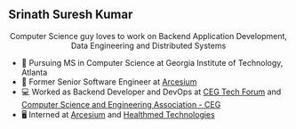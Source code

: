 ## Srinath Suresh Kumar

<div align="center">
    Computer Science guy loves to work on Backend Application Development, Data Engineering and Distributed Systems
</div>

- 🏫 Pursuing MS in Computer Science at Georgia Institute of Technology, Atlanta
- 💼 Former Senior Software Engineer at [Arcesium](https://www.arcesium.com)
- 💻 Worked as Backend Developer and DevOps at [CEG Tech Forum](https://cegtechforum.in) and [Computer Science and Engineering Association - CEG](https://cseaceg.org.in)
- 🖥️ Interned at [Arcesium](https://www.arcesium.com) and [Healthmed Technologies](https://healthmedtechnologies.com)
<!--
**infinite-void/infinite-void** is a ✨ _special_ ✨ repository because its `README.md` (this file) appears on your GitHub profile.

Here are some ideas to get you started:

- 🔭 I’m currently working on ...
- 🌱 I’m currently learning ...
- 👯 I’m looking to collaborate on ...
- 🤔 I’m looking for help with ...
- 💬 Ask me about ...
- 📫 How to reach me: ...
- 😄 Pronouns: ...
- ⚡ Fun fact: ...
-->
